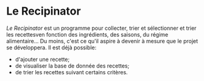 #  Le Recipinator

_Le Recipinator_ est un programme pour collecter, trier et sélectionner et trier les recettesven fonction des ingrédients, des saisons, du régime alimentaire... Du moins, c'est ce qu'il aspire à devenir à mesure que le projet se développera. Il est déjà possible: 

- d'ajouter une recette;
- de visualiser la base de donnée des recettes;
- de trier les recettes suivant certains critères.


